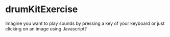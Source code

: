 # drumKitExercise
Imagine you want to play sounds by pressing a key of your keyboard or just clicking on an image using Javascript? 
